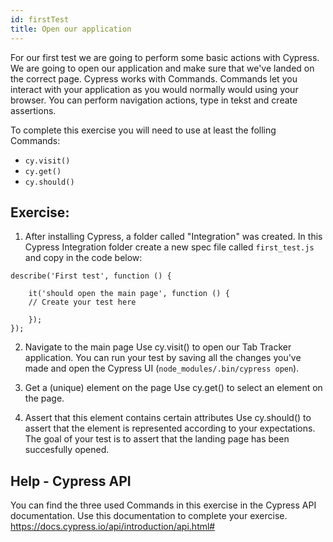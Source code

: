 ```yaml
---
id: firstTest
title: Open our application
---
```


For our first test we are going to perform some basic actions with Cypress. We are going to open our application and make sure that we've landed on the correct page.
Cypress works with Commands. Commands let you interact with your application as you would normally would using your browser. You can perform navigation actions, type in tekst and create assertions. 

To complete this exercise you will need to use at least the folling Commands:

- ```cy.visit()```
- ```cy.get()```
- ```cy.should()```

## Exercise:
1. After installing Cypress, a folder called "Integration" was created. In this Cypress Integration folder create a new spec file called ```first_test.js``` and copy in the code below:

```
describe('First test', function () {
    
    it('should open the main page', function () {
    // Create your test here

    });
});
```
2. Navigate to the main page
Use cy.visit() to open our Tab Tracker application. 
You can run your test by saving all the changes you've made and open the Cypress UI (```node_modules/.bin/cypress open```). 

3. Get a (unique) element on the page
Use cy.get() to select an element on the page.

3. Assert that this element contains certain attributes
Use cy.should() to assert that the element is represented according to your expectations. The goal of your test is to assert that the landing page has been succesfully opened. 

## Help - Cypress API
You can find the three used Commands in this exercise in the Cypress API documentation. Use this documentation to complete your exercise. 
https://docs.cypress.io/api/introduction/api.html#

